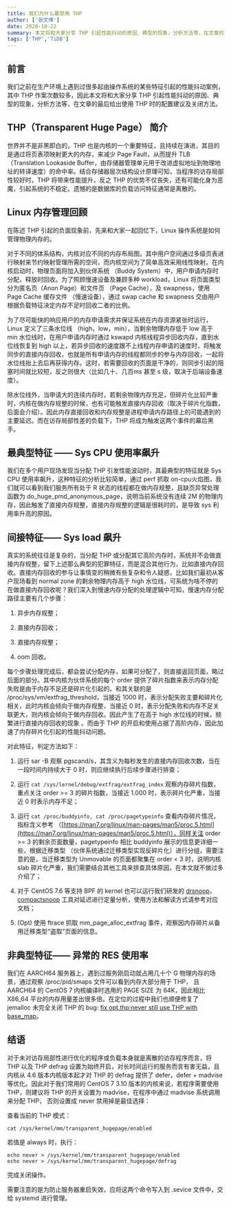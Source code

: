 ```yaml
---
title: 我们为什么要禁用 THP
author: ['张文博']
date: 2020-10-22
summary: 本文将和大家分享 THP 引起性能抖动的原因、典型的现象，分析方法等，在文章的最后给出使用 THP 时的配置建议及关闭方法。
tags: ['THP','TiDB']
---
```


## 前言

我们之前在生产环境上遇到过很多起由操作系统的某些特征引起的性能抖动案例，其中 THP 作案次数较多，因此本文将和大家分享 THP 引起性能抖动的原因、典型的现象，分析方法等，在文章的最后给出使用 THP 时的配置建议及关闭方法。

## THP（Transparent Huge Page） 简介

世界并不是非黑即白的，THP 也是内核的一个重要特征，且持续在演进，其目的是通过将页表项映射更大的内存，来减少 Page Fault，从而提升 TLB （Translation Lookaside Buffer，由存储器管理单元用于改进虚拟地址到物理地址的转译速度）的命中率。结合存储器层次结构设计原理可知，当程序的访存局部性较好时，THP 将带来性能提升，反之 THP 的优势不仅丧失，还有可能化身为恶魔，引起系统的不稳定。遗憾的是数据库的负载访问特征通常是离散的。

## Linux 内存管理回顾

在陈述 THP 引起的负面现象前，先来和大家一起回忆下，Linux 操作系统是如何管理物理内存的。

对于不同的体系结构，内核对应不同的内存布局图。其中用户空间通过多级页表进行映射来节约映射管理所需的空间，而内核空间为了简单高效采用线性映射。在内核启动时，物理页面将加入到伙伴系统 （Buddy System）中，用户申请内存时分配，释放时回收。为了照顾慢速设备及兼顾多种 workload，Linux 将页面类型分为匿名页（Anon Page）和文件页 （Page Cache），及 swapness，使用 Page Cache 缓存文件 （慢速设备），通过 swap cache 和 swapness 交由用户根据负载特征决定内存不足时回收二者的比例。

为了尽可能快的响应用户的内存申请需求并保证系统在内存资源紧张时运行，Linux 定义了三条水位线 （high，low，min），当剩余物理内存低于 low 高于 min 水位线时，在用户申请内存时通过 kswapd 内核线程异步回收内存，直到水位线恢复到 high 以上，若异步回收的速度跟不上线程内存申请的速度时，将触发同步的直接内存回收，也就是所有申请内存的线程都同步的参与内存回收，一起将水位线抬上去后再获得内存。这时，若需要回收的页面是干净的，则同步引起的阻塞时间就比较短，反之则很大（比如几十、几百ms 甚至 s 级，取决于后端设备速度）。

除水位线外，当申请大的连续内存时，若剩余物理内存充足，但碎片化比较严重时，内核在做内存规整的时候，也有可能触发直接内存回收（取决于碎片化指数，后面会介绍）。因此内存直接回收和内存规整是进程申请内存路径上的可能遇到的主要延迟。而在访存局部性差的负载下，THP 将成为触发这两个事件的幕后黑手。

## 最典型特征 —— Sys CPU 使用率飙升

我们在多个用户现场发现当分配 THP 引发性能波动时，其最典型的特征就是 Sys CPU 使用率飙升，这种特征的分析比较简单，通过 perf 抓取 on-cpu火焰图，我们就可以看到我们服务所有处于 R 状态的线程都在做内存规整，且缺页异常处理函数为 do_huge_pmd_anonymous_page，说明当前系统没有连续 2M 的物理内存，因此触发了直接内存规整，直接内存规整的逻辑是很耗时的，是导致 sys 利用率升高的原因。
 
## 间接特征—— Sys load 飙升

真实的系统往往是复杂的，当分配 THP 或分配其它高阶内存时，系统并不会做直接内存规整，留下上述那么典型的犯罪特征，而是混合其他行为，比如直接内存回收。直接内存回收的参与让事情变的稍微有些复杂和令人疑惑，比如我们最初从客户现场看到 normal zone 的剩余物理内存高于 high 水位线，可系统为啥不停的在做直接内存回收呢？我们深入到慢速内存分配的处理逻辑中可知，慢速内存分配路径主要有几个步骤：

1. 异步内存规整；

2. 直接内存回收；

3. 直接内存规整；

4. oom 回收。

每个步骤处理完成后，都会尝试分配内存，如果可分配了，则直接返回页面，略过后面的部分。其中内核为伙伴系统的每个 order 提供了碎片指数来表示内存分配失败是由于内存不足还是碎片化引起的。和其关联的是 /proc/sys/vm/extfrag_threshold，当接近 1000 时，表示分配失败主要和碎片化相关，此时内核会倾向于做内存规整，当接近 0 时，表示分配失败和内存不足关联更大，则内核会倾向于做内存回收。因此产生了在高于 high 水位线的时候，频繁进行直接内存回收的现象 。而由于 THP 的开启和使用占据了高阶内存，因此加速了内存碎片化引起的性能抖动问题。

对此特征，判定方法如下：

1. 运行 sar -B 观察 pgscand/s，其含义为每秒发生的直接内存回收次数，当在一段时间内持续大于 0 时，则应继续执行后续步骤进行排查；

2. 运行 `cat /sys/lernel/debug/extfrag/extfrag_index` 观察内存碎片指数，重点关注 order >= 3 的碎片指数，当接近 1.000 时，表示碎片化严重，当接近 0 时表示内存不足；

3. 运行 `cat /proc/buddyinfo, cat /proc/pagetypeinfo` 查看内存碎片情况， 指标含义参考 （[https://man7.org/linux/man-pages/man5/proc.5.html](https://man7.org/linux/man-pages/man5/proc.5.html)），同样关注 order >= 3 的剩余页面数量，pagetypeinfo 相比 buddyinfo 展示的信息更详细一些，根据迁移类型 （伙伴系统通过迁移类型实现反碎片化）进行分组，需要注意的是，当迁移类型为 Unmovable 的页面都聚集在 order < 3 时，说明内核 slab 碎片化严重，我们需要结合其他工具来排查具体原因，在本文就不做过多介绍了；

4. 对于 CentOS 7.6 等支持 BPF 的 kernel 也可以运行我们研发的 [drsnoop](https://github.com/iovisor/bcc/blob/master/tools/drsnoop_example.txt)，[compactsnoop](https://github.com/iovisor/bcc/blob/master/tools/compactsnoop_example.txt) 工具对延迟进行定量分析，使用方法和解读方式请参考对应文档；

5. (Opt) 使用 ftrace 抓取 mm_page_alloc_extfrag  事件，观察因内存碎片从备用迁移类型“盗取”页面的信息。

## 非典型特征—— 异常的 RES 使用率

我们在 AARCH64 服务器上，遇到过服务刚启动就占用几十个 G 物理内存的场景，通过观察 /proc/pid/smaps 文件可以看到内存大部分用于 THP， 且 AARCH64 的 CentOS 7 内核编译时选用的 PAGE SIZE 为 64K，因此相比 X86_64 平台的内存用量差出很多倍。在定位的过程中我们也顺便修复了 jemalloc 未完全关闭 THP 的 bug: [fix opt.thp:never still use THP with base_map](https://github.com/jemalloc/jemalloc/pull/1704)。

## 结语

对于未对访存局部性进行优化的程序或负载本身就是离散的访存程序而言，将 THP 以及 THP defrag 设置为始终开启，对长时间运行的服务而言有害无益，且内核从 4.6 版本内核版本起才对 THP 的 defrag 提供了 defer，defer + madvise 等优化。因此对于我们常用的 CentOS 7 3.10 版本的内核来说，若程序需要使用 THP，则建议将 THP 的开关设置为 madvise，在程序中通过 madvise 系统调用来分配 THP， 否则设置成 never 禁用掉是最佳选择：

查看当前的 THP 模式：

```
cat /sys/kernel/mm/transparent_hugepage/enabled
```

若值是 always 时，执行：

```
echo never > /sys/kernel/mm/transparent_hugepage/enabled
echo never > /sys/kernel/mm/transparent_hugepage/defrag
```

完成关闭操作。

需要注意的是为防止服务器重启失效，应将这两个命令写入到 .sevice 文件中，交给 systemd 进行管理。
